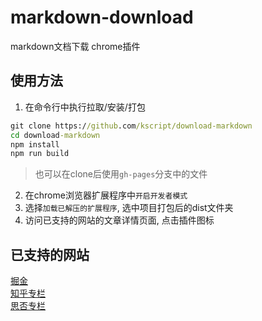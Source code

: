 # markdown-download
markdown文档下载 chrome插件

## 使用方法
1. 在命令行中执行拉取/安装/打包
``` cmd
git clone https://github.com/kscript/download-markdown
cd download-markdown
npm install
npm run build
```
> 也可以在clone后使用`gh-pages`分支中的文件
2. 在chrome浏览器扩展程序中`开启开发者模式`
3. 选择`加载已解压的扩展程序`, 选中项目打包后的dist文件夹
4. 访问已支持的网站的文章详情页面, 点击插件图标

## 已支持的网站
[掘金](https://juejin.cn/)  
[知乎专栏](https://zhuanlan.zhihu.com/)  
[思否专栏](https://segmentfault.com/)  